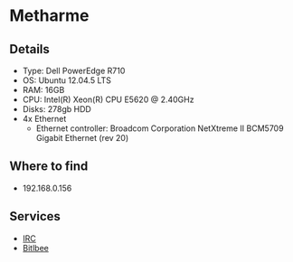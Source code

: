 # Metharme

## Details

- Type: Dell PowerEdge R710
- OS: Ubuntu 12.04.5 LTS
- RAM: 16GB
- CPU: Intel(R) Xeon(R) CPU E5620 @ 2.40GHz
- Disks: 278gb HDD
- 4x Ethernet
  - Ethernet controller: Broadcom Corporation NetXtreme II BCM5709 Gigabit
    Ethernet (rev 20)

## Where to find

- 192.168.0.156

## Services

- [IRC](/services/irc)
- [Bitlbee](/services/bitlbee)
